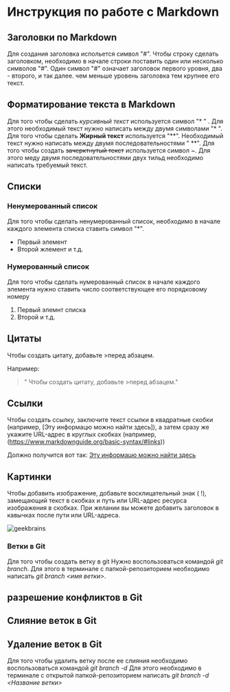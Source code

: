 # Инструкция по работе с Markdown

## Заголовки по Markdown 
Для создания заголовка испольется символ "#". Чтобы строку сделать заголовком, необходимо в начале строки поставить один или несколько символов "#". Один символ "#" означает заголовок первого уровня, два - второго, и так далее. чем меньше уровень заголовка тем крупнее его текст.

## Форматирование текста в Markdown
Для того чтобы сделать *курсивный текст* используется символ "* " . Для этого необходимый текст нужно написать между двумя символами "* ". Для того чтобы сделать **Жирный текст** используется "**". Необходимый текст нужно написать между двумя последовательностями " **". Для того чтобы создать ~~зачерктнутый текст~~ используется символ ~. Для этого меду двумя последовательностями двух тильд необходимо написать требуемый текст.
## Списки
### Ненумерованный список
Для того чтобы сделать ненумерованный список, необходимо в начале каждого элемента списка ставить символ "*".
* Первый элемент
* Второй жлемент и т.д.
### Нумерованный список
Для того чтобы сделать нумерованный список в начале каждого элемента нужно ставить число соответствующее его порядковому номеру
1. Первый элемнт списка
2. Второй и т.д.
## Цитаты
Чтобы создать цитату, добавьте >перед абзацем.

Например:

> " Чтобы создать цитату, добавьте >перед абзацем."

## Ссылки 
Чтобы создать ссылку, заключите текст ссылки в квадратные скобки (например, [Эту информацю можно найти здесь]), а затем сразу же укажите URL-адрес в круглых скобках (например, (https://www.markdownguide.org/basic-syntax/#links))

Должно получится вот так: [Эту информацю можно найти здесь](https://www.markdownguide.org/basic-syntax/#links)

## Картинки
Чтобы добавить изображение, добавьте восклицательный знак ( !), замещающий текст в скобках и путь или URL-адрес ресурса изображения в скобках. При желании вы можете добавить заголовок в кавычках после пути или URL-адреса.

![geekbrains](https://yandex.ru/images/search?text=geekbrains&from=tabbar&pos=1&img_url=http%3A%2F%2Fbegeton.com%2Ffiles%2Fusers-companies%2F120%2F4%2F5%2Fr62PQbTN1BxEEmQmDpkwP4qeYFDVKv5o.jpeg&rpt=simage&lr=4)

### Ветки в Git
Для того чтобы создать ветку в git Нужно воспользоваться командой *git branch*.
Для этого в терминале с папкой-репозиторием необходимо написать *git branch <имя ветки>*. 

## разрешение конфликтов в Git

## Слияние веток в Git

## Удаление веток в Git
Для того чтобы удалить ветку после ее слияния необходимо воспользоваться командой *git branch -d*
Для этого необходимо в терминале с открытой папкой-репозиторием написать *git branch -d <Название ветки>*




